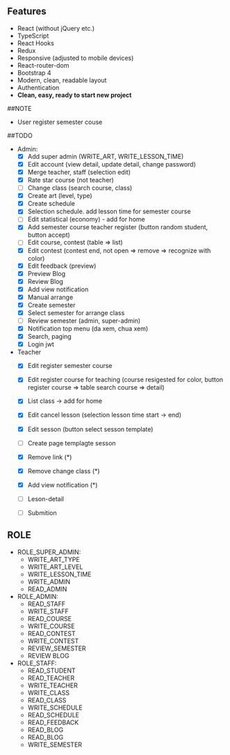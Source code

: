 ## Features
- React (without jQuery etc.)
- TypeScript
- React Hooks
- Redux
- Responsive (adjusted to mobile devices)
- React-router-dom
- Bootstrap 4
- Modern, clean, readable layout
- Authentication
- **Clean, easy, ready to start new project**

##NOTE 
- User register semester couse


##TODO
- Admin:
    - [x] Add super admin (WRITE_ART, WRITE_LESSON_TIME)
    - [x] Edit account (view detail, update detail, change  password) 
    - [x] Merge teacher, staff (selection edit) 
    - [x] Rate star course (not teacher)
    - [ ] Change class (search course, class)
    - [x] Create art (level, type)
    - [x] Create schedule 
    - [x] Selection schedule. add lesson time for semester  course
    - [ ] Edit statistical (economy) - add for home 
    - [x] Add semester course teacher register (button random student, button accept)
    - [ ] Edit course, contest (table => list)
    - [x] Edit contest (contest end, not open => remove =>  recognize with color)
    - [x] Edit feedback (preview)
    - [x] Preview Blog 
    - [x] Review Blog 
    - [x] Add view notification
    - [x] Manual arrange 
    - [x] Create semester
    - [x] Select semester for arrange class 
    - [ ] Review semester (admin, super-admin)
    - [x] Notification top menu (da xem, chua xem)
    - [x] Search, paging
    - [x] Login jwt

- Teacher
    - [x] Edit register semester course 
    - [x] Edit register course for teaching (course resigested for color,  button register course => table search course => detail) 
    - [x] List class -> add for home 
    - [x] Edit cancel lesson (selection lesson time start -> end) 
    - [x] Edit sesson (button select sesson template)
    - [ ] Create page templagte sesson
    - [x] Remove link (*)
    - [x] Remove change class (*)
    - [x] Add view notification (*)
    - [ ] Leson-detail
    - [ ] Submition


## ROLE
- ROLE_SUPER_ADMIN:
    - WRITE_ART_TYPE
    - WRITE_ART_LEVEL
    - WRITE_LESSON_TIME
    - WRITE_ADMIN
    - READ_ADMIN
- ROLE_ADMIN:
    - READ_STAFF
    - WRITE_STAFF
    - READ_COURSE
    - WRITE_COURSE
    - READ_CONTEST
    - WRITE_CONTEST
    - REVIEW_SEMESTER
    - REVIEW BLOG
- ROLE_STAFF:
    - READ_STUDENT
    - READ_TEACHER
    - WRITE_TEACHER
    - WRITE_CLASS 
    - READ_CLASS
    - WRITE_SCHEDULE
    - READ_SCHEDULE
    - READ_FEEDBACK
    - READ_BLOG
    - READ_BLOG
    - WRITE_SEMESTER
    